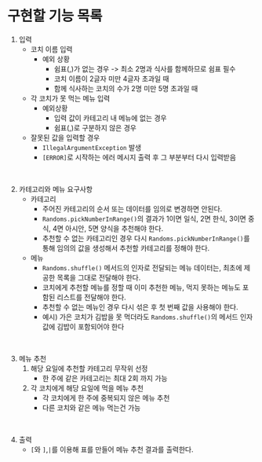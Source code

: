 # 구현할 기능 목록
1. 입력
   - 코치 이름 입력
     - 예외 상황
       - 쉼표(,)가 없는 경우 -> 최소 2명과 식사를 함께하므로 쉼표 필수
       - 코치 이름이 2글자 미만 4글자 초과일 때
       - 함께 식사하는 코치의 수가 2명 미만 5명 초과일 때
   - 각 코치가 못 먹는 메뉴 입력
     - 예외상황
       - 입력 값이 카테고리 내 메뉴에 없는 경우
       - 쉼표(,)로 구분하지 않은 경우
   - 잘못된 값을 입력할 경우 
     - `IllegalArgumentException` 발생
     - `[ERROR]`로 시작하는 에러 메시지 출력 후 그 부분부터 다시 입력받음

<br>

2. 카테고리와 메뉴 요구사항
   - 카테고리
      - 주어진 카테고리의 순서 또는 데이터를 임의로 변경하면 안된다.
      - `Randoms.pickNumberInRange()`의 결과가 1이면 일식, 2면 한식, 3이면 중식, 4면 아시안, 5면 양식을 추천해야 한다.
      - 추천할 수 없는 카테고리인 경우 다시 `Randoms.pickNumberInRange()`를 통해 임의의 값을 생성해서 추천할 카테고리를 정해야 한다.
   - 메뉴
     - `Randoms.shuffle()` 메서드의 인자로 전달되는 메뉴 데이터는, 최초에 제공한 목록을 그대로 전달해야 한다.
     - 코치에게 추천할 메뉴를 정할 때 이미 추천한 메뉴, 먹지 못하는 메뉴도 포함된 리스트를 전달해야 한다.
     - 추천할 수 없는 메뉴인 경우 다시 섞은 후 첫 번째 값을 사용해야 한다.
     - 예시) 가은 코치가 김밥을 못 먹더라도 `Randoms.shuffle()`의 메서드 인자 값에 김밥이 포함되어야 한다

<br>

3. 메뉴 추천
   1. 해당 요일에 추천할 카테고리 무작위 선정
      - 한 주에 같은 카테고리는 최대 2회 까지 가능
   2. 각 코치에게 해당 요일에 먹을 메뉴 추천
      - 각 코치에게 한 주에 중복되지 않은 메뉴 추천
      - 다른 코치와 같은 메뉴 먹는건 가능

<br>

4. 출력
   - `[`와 `]`,`|`를 이용해 표를 만들어 메뉴 추천 결과를 출력한다.
